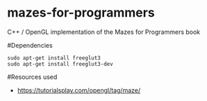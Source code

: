 # mazes-for-programmers
C++ / OpenGL implementation of the Mazes for Programmers book


#Dependencies

    sudo apt-get install freeglut3
    sudo apt-get install freeglut3-dev


#Resources used
* https://tutorialsplay.com/opengl/tag/maze/
